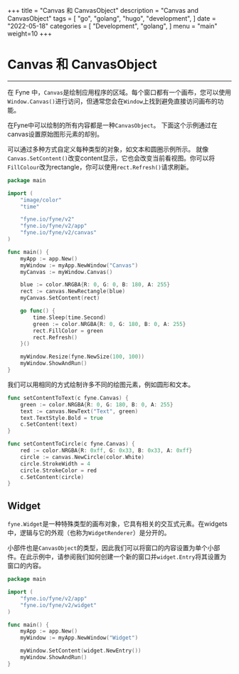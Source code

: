 +++
title = "Canvas 和 CanvasObject"
description = "Canvas and CanvasObject"
tags = [
    "go",
    "golang",
    "hugo",
    "development",
]
date = "2022-05-18"
categories = [
    "Development",
    "golang",
]
menu = "main"
weight=10
+++

# Canvas 和 CanvasObject
---
在 Fyne 中，`Canvas`是绘制应用程序的区域。每个窗口都有一个画布，您可以使用`Window.Canvas()`进行访问，但通常您会在`Window`上找到避免直接访问画布的功能。

在Fyne中可以绘制的所有内容都是一种`CanvasObject`。
下面这个示例通过在canvas设置原始图形元素的却别。

可以通过多种方式自定义每种类型的对象，如文本和圆圈示例所示。
就像`Canvas.SetContent()`改变content显示，它也会改变当前看视图。你可以将`FillColour`改为rectangle，你可以使用`rect.Refresh()`请求刷新。 

```go
package main

import (
	"image/color"
	"time"

	"fyne.io/fyne/v2"
	"fyne.io/fyne/v2/app"
	"fyne.io/fyne/v2/canvas"
)

func main() {
	myApp := app.New()
	myWindow := myApp.NewWindow("Canvas")
	myCanvas := myWindow.Canvas()

	blue := color.NRGBA{R: 0, G: 0, B: 180, A: 255}
	rect := canvas.NewRectangle(blue)
	myCanvas.SetContent(rect)

	go func() {
		time.Sleep(time.Second)
		green := color.NRGBA{R: 0, G: 180, B: 0, A: 255}
		rect.FillColor = green
		rect.Refresh()
	}()

	myWindow.Resize(fyne.NewSize(100, 100))
	myWindow.ShowAndRun()
}
```
我们可以用相同的方式绘制许多不同的绘图元素，例如圆形和文本。

```go
func setContentToText(c fyne.Canvas) {
	green := color.NRGBA{R: 0, G: 180, B: 0, A: 255}
	text := canvas.NewText("Text", green)
	text.TextStyle.Bold = true
	c.SetContent(text)
}

func setContentToCircle(c fyne.Canvas) {
	red := color.NRGBA{R: 0xff, G: 0x33, B: 0x33, A: 0xff}
	circle := canvas.NewCircle(color.White)
	circle.StrokeWidth = 4
	circle.StrokeColor = red
	c.SetContent(circle)
}
```

## Widget

`fyne.Widget`是一种特殊类型的画布对象，它具有相关的交互式元素。在widgets中，逻辑与它的外观（也称为`WidgetRenderer`）是分开的。

小部件也是`CanvasObject`的类型，因此我们可以将窗口的内容设置为单个小部件。在此示例中，请参阅我们如何创建一个新的窗口并`widget.Entry`将其设置为窗口的内容。


```go
package main

import (
	"fyne.io/fyne/v2/app"
	"fyne.io/fyne/v2/widget"
)

func main() {
	myApp := app.New()
	myWindow := myApp.NewWindow("Widget")

	myWindow.SetContent(widget.NewEntry())
	myWindow.ShowAndRun()
}
```
